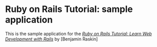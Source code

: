 # Ruby on Rails Tutorial: sample application

This is the sample application for the
[*Ruby on Rails Tutorial:
Learn Web Development with Rails*](http://www.railstutorial.org/)
by [Benjamin Raskin]
